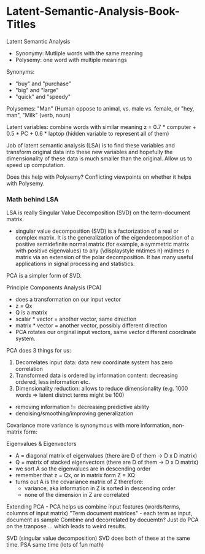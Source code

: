 # Latent-Semantic-Analysis-Book-Titles

Latent Semantic Analysis 
- Synonymy: Mutliple words with the same meaning
- Polysemy: one word with multiple meanings

Synonyms:
- "buy" and "purchase" 
- "big" and "large"
- "quick" and "speedy"

Polysemes: 
"Man" (Human oppose to animal, vs. male vs. female, or "hey, man", 
"Milk" (verb, noun)

Latent variables:
combine words with similar meaning
z = 0.7 * computer + 0.5 * PC + 0.6 * laptop 
(hidden variable to represent all of them) 

Job of latent semantic analysis (LSA) is to find these variables and transform original data into these new variables and hopefully the dimensionality of these data is much smaller than the original. Allow us to speed up computation. 

Does this help with Polysemy?
Conflicting viewpoints on whether it helps with Polysemy. 

### Math behind LSA

LSA is really Singular Value Decomposition (SVD) on the term-document matrix. 

* singular value decomposition (SVD) is a factorization of a real or complex matrix. It is the generalization of the eigendecomposition of a positive semidefinite normal matrix (for example, a symmetric matrix with positive eigenvalues) to any {\displaystyle m\times n} m\times n matrix via an extension of the polar decomposition. It has many useful applications in signal processing and statistics.

PCA is a simpler form of SVD.

Principle Components Analysis (PCA)
 - does a transformation on our input vector
 - z = Qx 
 - Q is a matrix
 - scalar * vector = another vector, same direction
 - matrix * vector = another vector, possibly different direction
 - PCA rotates our original input vectors, same vector different coordinate system.
 
 PCA does 3 things for us:
 1) Decorrelates input data: data new coordinate system has zero correlation
 2) Transformed data is ordered by information content: decreasing ordered, less information etc.
 3) Dimensionality reduction: allows to reduce dimensionality (e.g. 1000 words => latent distnct terms might be 100)
 
 - removing information != decreasing predictive ability 
 - denoising/smoothing/improving generalization 
 
Covariance 
more variance is synonymous with more information, 
non-matrix form:

Eigenvalues & Eigenvectors
- A = diagonal matrix of eigenvalues (there are D of them -> D x D matrix)
- Q = matrix of stacked eigenvectors (there are D of them -> D x D matrix)
- we sort A so the eigenvalues are in descending order
- remember that z = Qx, or in matrix form Z = XQ
- turns out A is the covariance matrix of Z therefore:
  - variance, aka information in Z is sorted in descending order
  - none of the dimension in Z are correlated

Extending PCA - PCA helps us combine input features (words/terms, columns of input matrix)
"Term document matrices" - each term as input, document as sample
Combine and decorrelated by docuemtn? Just do PCA on the tranpose ... which leads to weird results. 

SVD (singular value decomposition) 
SVD does both of these at the same time. PSA same time (lots of fun math)
